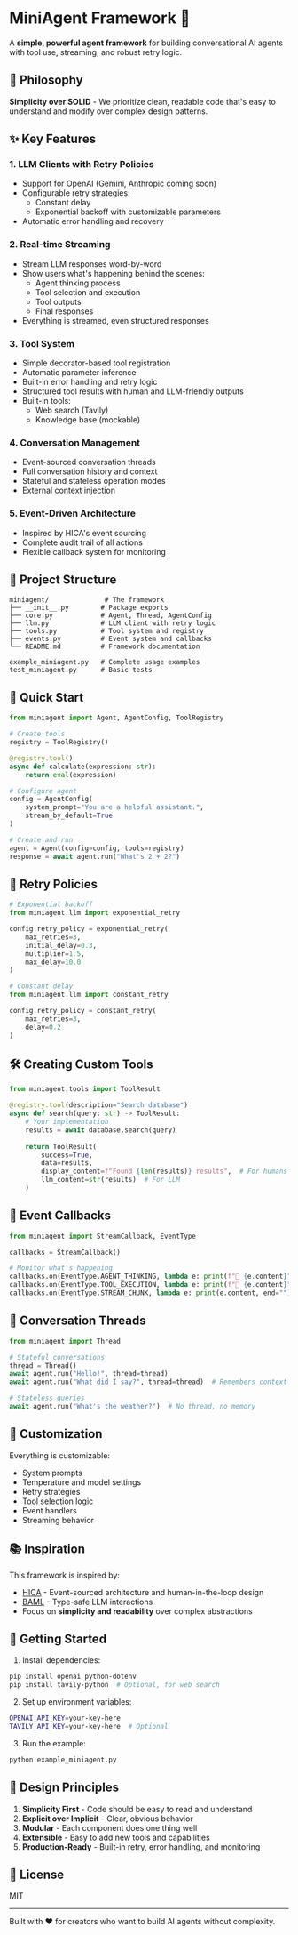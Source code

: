 # MiniAgent Framework 🤖

A **simple, powerful agent framework** for building conversational AI agents with tool use, streaming, and robust retry logic.

## 🎯 Philosophy

**Simplicity over SOLID** - We prioritize clean, readable code that's easy to understand and modify over complex design patterns.

## ✨ Key Features

### 1. **LLM Clients with Retry Policies**
- Support for OpenAI (Gemini, Anthropic coming soon)
- Configurable retry strategies:
  - Constant delay
  - Exponential backoff with customizable parameters
- Automatic error handling and recovery

### 2. **Real-time Streaming**
- Stream LLM responses word-by-word
- Show users what's happening behind the scenes:
  - Agent thinking process
  - Tool selection and execution
  - Tool outputs
  - Final responses
- Everything is streamed, even structured responses

### 3. **Tool System**
- Simple decorator-based tool registration
- Automatic parameter inference
- Built-in error handling and retry logic
- Structured tool results with human and LLM-friendly outputs
- Built-in tools:
  - Web search (Tavily)
  - Knowledge base (mockable)

### 4. **Conversation Management**
- Event-sourced conversation threads
- Full conversation history and context
- Stateful and stateless operation modes
- External context injection

### 5. **Event-Driven Architecture**
- Inspired by HICA's event sourcing
- Complete audit trail of all actions
- Flexible callback system for monitoring

## 📁 Project Structure

```
miniagent/              # The framework
├── __init__.py        # Package exports
├── core.py            # Agent, Thread, AgentConfig
├── llm.py             # LLM client with retry logic
├── tools.py           # Tool system and registry
├── events.py          # Event system and callbacks
└── README.md          # Framework documentation

example_miniagent.py   # Complete usage examples
test_miniagent.py      # Basic tests
```

## 🚀 Quick Start

```python
from miniagent import Agent, AgentConfig, ToolRegistry

# Create tools
registry = ToolRegistry()

@registry.tool()
async def calculate(expression: str):
    return eval(expression)

# Configure agent
config = AgentConfig(
    system_prompt="You are a helpful assistant.",
    stream_by_default=True
)

# Create and run
agent = Agent(config=config, tools=registry)
response = await agent.run("What's 2 + 2?")
```

## 🔄 Retry Policies

```python
# Exponential backoff
from miniagent.llm import exponential_retry

config.retry_policy = exponential_retry(
    max_retries=3,
    initial_delay=0.3,
    multiplier=1.5,
    max_delay=10.0
)

# Constant delay
from miniagent.llm import constant_retry

config.retry_policy = constant_retry(
    max_retries=3,
    delay=0.2
)
```

## 🛠️ Creating Custom Tools

```python
from miniagent.tools import ToolResult

@registry.tool(description="Search database")
async def search(query: str) -> ToolResult:
    # Your implementation
    results = await database.search(query)
    
    return ToolResult(
        success=True,
        data=results,
        display_content=f"Found {len(results)} results",  # For humans
        llm_content=str(results)  # For LLM
    )
```

## 📡 Event Callbacks

```python
from miniagent import StreamCallback, EventType

callbacks = StreamCallback()

# Monitor what's happening
callbacks.on(EventType.AGENT_THINKING, lambda e: print(f"🤔 {e.content}"))
callbacks.on(EventType.TOOL_EXECUTION, lambda e: print(f"🔧 {e.content}"))
callbacks.on(EventType.STREAM_CHUNK, lambda e: print(e.content, end=""))
```

## 💬 Conversation Threads

```python
from miniagent import Thread

# Stateful conversations
thread = Thread()
await agent.run("Hello!", thread=thread)
await agent.run("What did I say?", thread=thread)  # Remembers context

# Stateless queries
await agent.run("What's the weather?")  # No thread, no memory
```

## 🎨 Customization

Everything is customizable:
- System prompts
- Temperature and model settings
- Retry strategies
- Tool selection logic
- Event handlers
- Streaming behavior

## 📚 Inspiration

This framework is inspired by:
- [HICA](https://github.com/sandipan1/hica) - Event-sourced architecture and human-in-the-loop design
- [BAML](https://github.com/BoundaryML/baml) - Type-safe LLM interactions
- Focus on **simplicity and readability** over complex abstractions

## 🚦 Getting Started

1. Install dependencies:
```bash
pip install openai python-dotenv
pip install tavily-python  # Optional, for web search
```

2. Set up environment variables:
```bash
OPENAI_API_KEY=your-key-here
TAVILY_API_KEY=your-key-here  # Optional
```

3. Run the example:
```bash
python example_miniagent.py
```

## 🎯 Design Principles

1. **Simplicity First** - Code should be easy to read and understand
2. **Explicit over Implicit** - Clear, obvious behavior
3. **Modular** - Each component does one thing well
4. **Extensible** - Easy to add new tools and capabilities
5. **Production-Ready** - Built-in retry, error handling, and monitoring

## 📄 License

MIT

---

Built with ❤️ for creators who want to build AI agents without complexity.